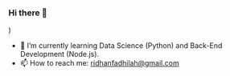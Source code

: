 ### Hi there 👋

<!--
**ridhanf/ridhanf** is a ✨ _special_ ✨ repository because its `README.md` (this file) appears on your GitHub profile.

<a href="https://linkedin.com/in/ridhanf" target="_blank"><img src="https://image.flaticon.com/icons/png/512/174/174857.png" height="30"></a> &nbsp; <a href="https://stackoverflow.com/users/13586637/ridhan-fadhilah" target="_blank"><img src="https://cdn2.iconfinder.com/data/icons/social-icons-color/512/stackoverflow-512.png" height="30"></a> &nbsp; 

[comment]: <> (- 🔭 I’m currently working on ...)
[comment]: <> (- 👯 I’m looking to collaborate on ...)
[comment]: <> (- 🤔 I’m looking for help with ...)
[comment]: <> (- 💬 Ask me about ...)
[comment]: <> (- 😄 Pronouns: ...)
[comment]: <> (- ⚡ Fun fact: ...)
[comment]: <> (-->)
[comment]: <> ()

- 🌱 I’m currently learning Data Science (Python) and Back-End Development (Node.js).
- 📫 How to reach me: ridhanfadhilah@gmail.com



